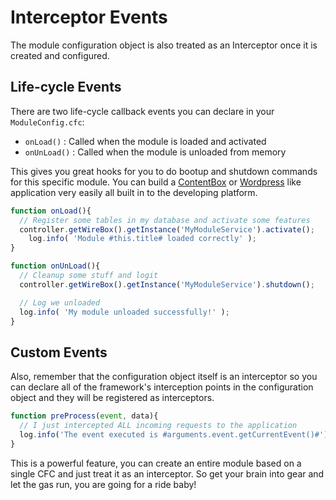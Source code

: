 # Interceptor Events

The module configuration object is also treated as an Interceptor once it is created and configured.

## Life-cycle Events

There are two life-cycle callback events you can declare in your `ModuleConfig.cfc`:

* `onLoad()` : Called when the module is loaded and activated
* `onUnLoad()` : Called when the module is unloaded from memory

This gives you great hooks for you to do bootup and shutdown commands for this specific module. You can build a [ContentBox](http://ortussolutions.com/products/contentbox/) or [Wordpress](http://wordpress.org/) like application very easily all built in to the developing platform.

```javascript
function onLoad(){
  // Register some tables in my database and activate some features
  controller.getWireBox().getInstance('MyModuleService').activate();
    log.info( 'Module #this.title# loaded correctly' );
}

function onUnLoad(){
  // Cleanup some stuff and logit
  controller.getWireBox().getInstance('MyModuleService').shutdown();

  // Log we unloaded
  log.info( 'My module unloaded successfully!' );
}
```

## Custom Events

Also, remember that the configuration object itself is an interceptor so you can declare all of the framework's interception points in the configuration object and they will be registered as interceptors.

```javascript
function preProcess(event, data){
  // I just intercepted ALL incoming requests to the application
  log.info('The event executed is #arguments.event.getCurrentEvent()#');
}
```

This is a powerful feature, you can create an entire module based on a single CFC and just treat it as an interceptor. So get your brain into gear and let the gas run, you are going for a ride baby!

